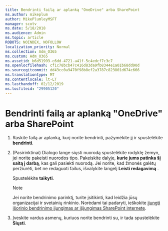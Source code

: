 ```yaml
---
title: Bendrinti failą ar aplanką "OneDrive" arba SharePoint
ms.author: mikeplum
author: MikePlumleyMSFT
manager: scotv
ms.date: 5/18/2018
ms.audience: Admin
ms.topic: article
ROBOTS: NOINDEX, NOFOLLOW
localization_priority: Normal
ms.collection: Adm_O365
ms.custom: Adm_O365
ms.assetid: b6d51993-c6dd-4721-a41f-5c4edcf7c3c7
ms.openlocfilehash: cf1c78bcb47c416d83da9fb8344e1a01b68dd90d
ms.sourcegitcommit: dd43cc0a9470f98b8ef2a3787c823801d674c666
ms.translationtype: MT
ms.contentlocale: lt-LT
ms.lasthandoff: 02/12/2019
ms.locfileid: "29905120"
---
```

# <a name="share-a-file-or-folder-in-onedrive-or-sharepoint"></a>Bendrinti failą ar aplanką "OneDrive" arba SharePoint

1. Raskite failą ar aplanką, kurį norite bendrinti, pažymėkite jį ir spustelėkite **bendrinti**.
    
2. (Pasirinktinai) Dialogo lange siųsti nuorodą spustelėkite rodyklę žemyn, jei norite pakeisti nuorodos tipo. Pakeiskite dalyje, **kurie jums patinka šį saitą į darbą**, kas gali pasiekti nuorodą. Jei norite, kad žmonės galėtų peržiūrėti, bet ne redaguoti failus, išvalykite langelį **Leisti redagavimą** . 
    
    Spustelėkite **taikyti**.
    
    > [!NOTE]
    > Jei norite bendrinimo parinktį, turite įsitikinti, kad leidžia jūsų organizacijai ir svetainių rinkinio. Norėdami tai padaryti, ieškokite [įjungti išorinio bendrinimo įjungimas ar išjungimas SharePoint internete](https://go.microsoft.com/fwlink/?linkid=866426). 
  
3. Įveskite vardus asmenų, kuriuos norite bendrinti su, ir tada spustelėkite **Siųsti**.
    

